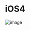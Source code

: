 # iOS4

![image](https://github.com/kchvbf/iOS4/assets/109752188/4ebbd786-e1da-4d0d-825c-9adbea160bb0)
